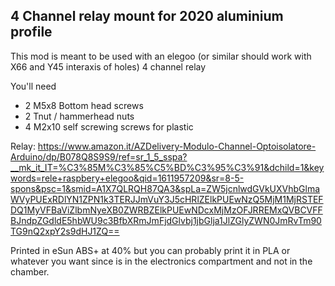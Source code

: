 4 Channel relay mount for 2020 aluminium profile
-

This mod is meant to be used with an elegoo (or similar should work with X66 and Y45 interaxis of holes) 4 channel relay

You'll need 

- 2 M5x8 Bottom head screws
- 2 Tnut / hammerhead nuts
- 4 M2x10 self screwing screws for plastic

Relay: https://www.amazon.it/AZDelivery-Modulo-Channel-Optoisolatore-Arduino/dp/B078Q8S9S9/ref=sr_1_5_sspa?__mk_it_IT=%C3%85M%C3%85%C5%BD%C3%95%C3%91&dchild=1&keywords=rele+raspbery+elegoo&qid=1611957209&sr=8-5-spons&psc=1&smid=A1X7QLRQH87QA3&spLa=ZW5jcnlwdGVkUXVhbGlmaWVyPUExRDlYN1ZPN1k3TERJJmVuY3J5cHRlZElkPUEwNzQ5MjM1MjRSTEFDQ1MyVFBaViZlbmNyeXB0ZWRBZElkPUEwNDcxMjMzOFJRREMxQVBCVFFBJndpZGdldE5hbWU9c3BfbXRmJmFjdGlvbj1jbGlja1JlZGlyZWN0JmRvTm90TG9nQ2xpY2s9dHJ1ZQ==

Printed in eSun ABS+ at 40% but you can probably print it in PLA or whatever you want since is in the electronics compartment and not in the chamber. 
